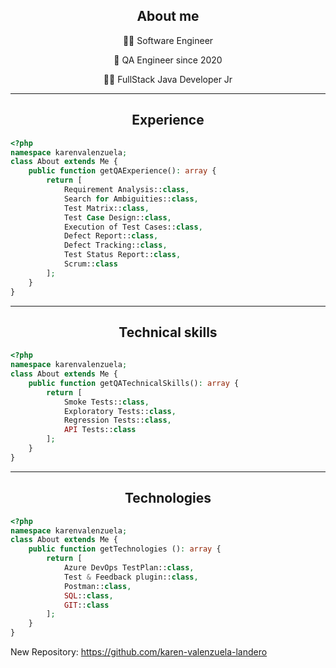 <div align="center">

## About me

👩‍💻 Software Engineer

🌟 QA Engineer since 2020

 ✍🏼 FullStack Java Developer Jr

</div>

---
<div align="center">
 
## Experience
 
 </div>
 
```php
<?php
namespace karenvalenzuela;
class About extends Me {
    public function getQAExperience(): array {
        return [
            Requirement Analysis::class,
            Search for Ambiguities::class,
            Test Matrix::class,
            Test Case Design::class,
            Execution of Test Cases::class,
            Defect Report::class,
            Defect Tracking::class,
            Test Status Report::class,
            Scrum::class
        ];
    }
}
```
            
---
<div align="center">
 
## Technical skills
 
 </div>
 
```php
<?php
namespace karenvalenzuela;
class About extends Me {
    public function getQATechnicalSkills(): array {
        return [            
            Smoke Tests::class,
            Exploratory Tests::class,
            Regression Tests::class,
            API Tests::class
        ];
    }
}
```


---
<div align="center">
 
## Technologies 
 </div>
 
 
```php
<?php
namespace karenvalenzuela;
class About extends Me {
    public function getTechnologies (): array {
        return [            
            Azure DevOps TestPlan::class,
            Test & Feedback plugin::class,
            Postman::class,
            SQL::class,
            GIT::class
        ];
    }
}
```


New Repository: https://github.com/karen-valenzuela-landero
